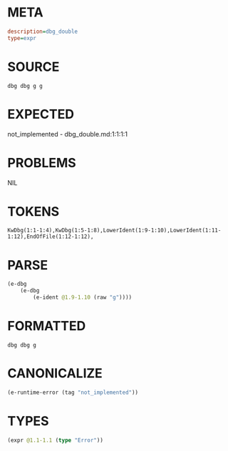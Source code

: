 # META
~~~ini
description=dbg_double
type=expr
~~~
# SOURCE
~~~roc
dbg dbg g g
~~~
# EXPECTED
not_implemented - dbg_double.md:1:1:1:1
# PROBLEMS
NIL
# TOKENS
~~~zig
KwDbg(1:1-1:4),KwDbg(1:5-1:8),LowerIdent(1:9-1:10),LowerIdent(1:11-1:12),EndOfFile(1:12-1:12),
~~~
# PARSE
~~~clojure
(e-dbg
	(e-dbg
		(e-ident @1.9-1.10 (raw "g"))))
~~~
# FORMATTED
~~~roc
dbg dbg g
~~~
# CANONICALIZE
~~~clojure
(e-runtime-error (tag "not_implemented"))
~~~
# TYPES
~~~clojure
(expr @1.1-1.1 (type "Error"))
~~~
